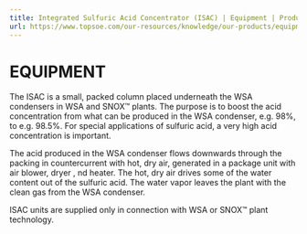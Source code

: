 ```yaml
---
title: Integrated Sulfuric Acid Concentrator (ISAC) | Equipment | Products | Topsoe
url: https://www.topsoe.com/our-resources/knowledge/our-products/equipment/integrated-sulfuric-acid-concentrator-isac#main-content
---
```


# EQUIPMENT

The ISAC is a small, packed column placed underneath the WSA condensers in WSA and SNOX™ plants. The purpose is to boost the acid concentration from what can be produced in the WSA condenser, e.g. 98%, to e.g. 98.5%. For special applications of sulfuric acid, a very high acid concentration is important.

The acid produced in the WSA condenser flows downwards through the packing in countercurrent with hot, dry air, generated in a package unit with air blower, dryer , nd heater. The hot, dry air drives some of the water content out of the sulfuric acid. The water vapor leaves the plant with the clean gas from the WSA condenser.

ISAC units are supplied only in connection with WSA or SNOX™ plant technology.